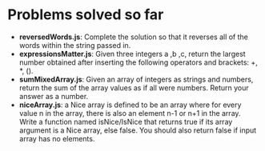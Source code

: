 # Problems solved so far
* **reversedWords.js**: Complete the solution so that it reverses all of the words within the string passed in.
* **expressionsMatter.js**: Given three integers a ,b ,c, return the largest number obtained after inserting the following operators and brackets: +, *, ().
* **sumMixedArray.js**: Given an array of integers as strings and numbers, return the sum of the array values as if all were numbers. Return your answer as a number.
* **niceArray.js**: a Nice array is defined to be an array where for every value n in the array, there is also an element n-1 or n+1 in the array. Write a function named isNice/IsNice that returns true if its array argument is a Nice array, else false. You should also return false if input array has no elements.
